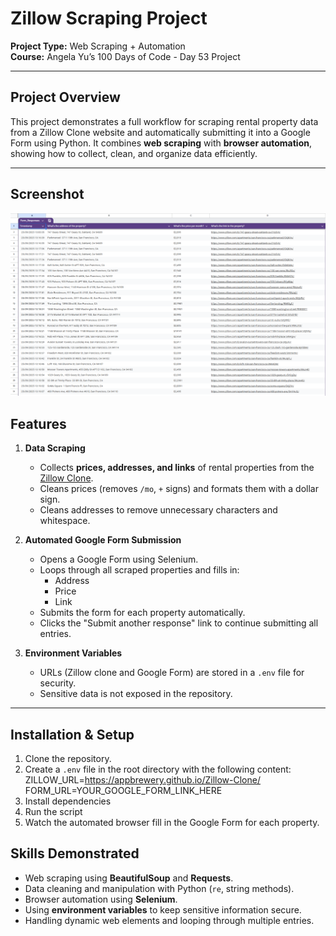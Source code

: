 # Zillow Scraping Project

**Project Type:** Web Scraping + Automation  
**Course:** Angela Yu’s 100 Days of Code - Day 53 Project  

---

## Project Overview

This project demonstrates a full workflow for scraping rental property data from a Zillow Clone website and automatically submitting it into a Google Form using Python. It combines **web scraping** with **browser automation**, showing how to collect, clean, and organize data efficiently.

---

## Screenshot

![Google Form Responses](screenshot.png)

## Features

1. **Data Scraping**
   - Collects **prices, addresses, and links** of rental properties from the [Zillow Clone](https://appbrewery.github.io/Zillow-Clone/).
   - Cleans prices (removes `/mo`, `+` signs) and formats them with a dollar sign.
   - Cleans addresses to remove unnecessary characters and whitespace.

2. **Automated Google Form Submission**
   - Opens a Google Form using Selenium.
   - Loops through all scraped properties and fills in:
     - Address
     - Price
     - Link
   - Submits the form for each property automatically.
   - Clicks the "Submit another response" link to continue submitting all entries.

3. **Environment Variables**
   - URLs (Zillow clone and Google Form) are stored in a `.env` file for security.
   - Sensitive data is not exposed in the repository.

---

## Installation & Setup

1. Clone the repository.
2. Create a `.env` file in the root directory with the following content:
   ZILLOW_URL=https://appbrewery.github.io/Zillow-Clone/
   FORM_URL=YOUR_GOOGLE_FORM_LINK_HERE
3. Install dependencies
4. Run the script
5. Watch the automated browser fill in the Google Form for each property.

## Skills Demonstrated

- Web scraping using **BeautifulSoup** and **Requests**.
- Data cleaning and manipulation with Python (`re`, string methods).
- Browser automation using **Selenium**.
- Using **environment variables** to keep sensitive information secure.
- Handling dynamic web elements and looping through multiple entries.
